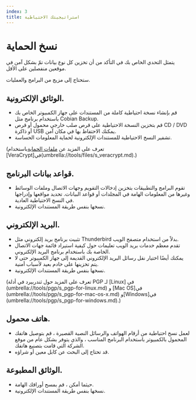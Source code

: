 ```yaml
---
index: 3
title: استراتيجيتك الاحتياطية
---
```

# نسخ الحماية

يتمثل التحدي الخاص بك في التأكد من أن تخزين كل نوع بيانات تمّ بشكل آمن في موقعين منفصلين على الأقل.

ستحتاج إلى مزيج من البرامج والعمليات.

## الوثائق الإلكترونية.

* قم بإنشاء نسخة احتياطية كاملة من المستندات على جهاز الكمبيوتر الخاص بك باستخدام برنامج مثل Cobian Backup.
* قم بتخزين النسخة الاحتياطية على قرص صلب خارجي محمول أو قرص CD / DVD أو ذاكرة USB يمكنك الاحتفاظ بها في مكان آمن.
* تشفير النسخ الاحتياطية للمستندات الإلكترونية لحماية المعلومات الحساسة.

(تعرف على المزيد عن [ملفات الحماية](umbrella://information/protecting-files)باستخدام [VeraCrypt]في(umbrella://tools/files/s_veracrypt.md).)

## قواعد بيانات البرنامج.

* تقوم البرامج والتطبيقات بتخزين إدخالات التقويم وجهات الاتصال وملفات الوسائط وغيرها من المعلومات الهامة في المجلدات أو قواعد البيانات. تحديد مواقعها وإدراجها في النسخ الاحتياطية العادية.
* نسخها بنفس طريقة المستندات الإلكترونية.

## البريد الإلكتروني.

* تثبيت برنامج بريد إلكتروني مثل Thunderbird بدلاً من استخدام متصفح الويب.
* تقدم معظم خدمات بريد الويب تعليمات حول كيفية استيراد قائمة جهات الاتصال الخاصة بك باستخدام برنامج البريد الإلكتروني.
* يمكنك أيضًا اختيار نقل رسائل البريد الإلكتروني القديمة إلى جهاز الكمبيوتر حتى لا يتم تخزينها على خادم بعيد لأسباب أمنية.
* نسخها بنفس طريقة المستندات الإلكترونية.

(تعرف على المزيد حول ثندربيرد في أدلة PGP لـ [Linux] في (umbrella://tools/pgp/s_pgp-for-linux.md) و  [Mac OS]في (umbrella://tools/pgp/s_pgp-for-mac-os-x.md) و[Windows]في (umbrella://tools/pgp/s_pgp-for-windows.md).) 

## هاتف محمول.

* لعمل نسخ احتياطية من أرقام الهواتف والرسائل النصية القصيرة ، قم بتوصيل هاتفك المحمول بالكمبيوتر باستخدام البرنامج المناسب ، والذي يتوفر بشكل عام من موقع الشركة التي قامت بتصنيع هاتفك.
* قد تحتاج إلى البحث عن كابل معين أو شراؤه.

## الوثائق المطبوعة.

* حيثما أمكن ، قم بمسح أوراقك الهامة.
* نسخها بنفس طريقة المستندات الإلكترونية.